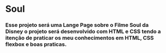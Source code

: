 # Soul

### Esse projeto será uma Lange Page sobre o Filme Soul da Disney o projeto será desenvolvido com HTML e CSS tendo a itenção de praticar os meu conhecimentos em HTML, CSS flexbox e boas praticas.

